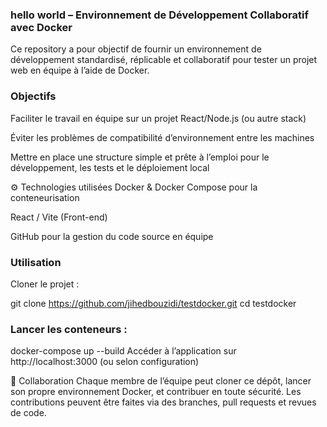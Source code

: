 ### hello world – Environnement de Développement Collaboratif avec Docker
Ce repository a pour objectif de fournir un environnement de développement standardisé, réplicable et collaboratif pour tester un projet web en équipe à l’aide de Docker.

### Objectifs 
Faciliter le travail en équipe sur un projet React/Node.js (ou autre stack)

Éviter les problèmes de compatibilité d’environnement entre les machines

Mettre en place une structure simple et prête à l’emploi pour le développement, les tests et le déploiement local

⚙️ Technologies utilisées
Docker & Docker Compose pour la conteneurisation

React / Vite (Front-end)

GitHub pour la gestion du code source en équipe

### Utilisation
Cloner le projet :

git clone https://github.com/jihedbouzidi/testdocker.git
cd testdocker
### Lancer les conteneurs :

docker-compose up --build
Accéder à l’application sur http://localhost:3000 (ou selon configuration)

🤝 Collaboration
Chaque membre de l’équipe peut cloner ce dépôt, lancer son propre environnement Docker, et contribuer en toute sécurité. Les contributions peuvent être faites via des branches, pull requests et revues de code.

